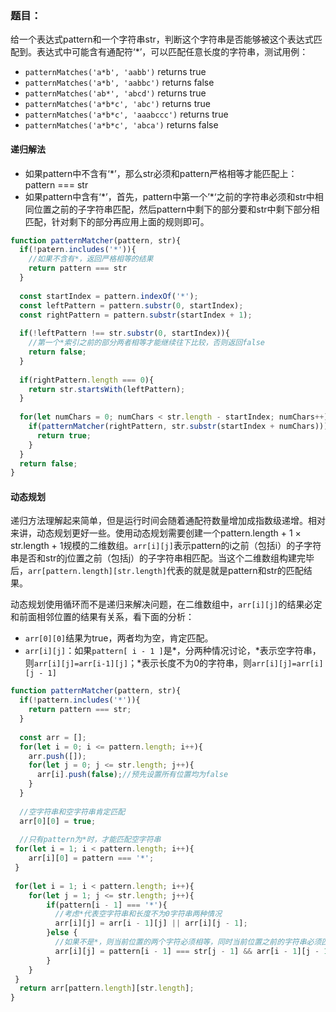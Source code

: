 ### 题目：

给一个表达式pattern和一个字符串str，判断这个字符串是否能够被这个表达式匹配到。表达式中可能含有通配符‘*’，可以匹配任意长度的字符串，测试用例：

- `patternMatches('a*b', 'aabb')` returns true
- `patternMatches('a*b', 'aabbc')` returns false
- `patternMatches('ab*', 'abcd')` returns true
- `patternMatches('a*b*c', 'abc')` returns true
- `patternMatches('a*b*c', 'aaabccc')` returns true
- `patternMatches('a*b*c', 'abca')` returns false

#### 递归解法

* 如果pattern中不含有‘*’，那么str必须和pattern严格相等才能匹配上：pattern === str
* 如果pattern中含有‘*’，首先，pattern中第一个’\*‘之前的字符串必须和str中相同位置之前的子字符串匹配，然后pattern中剩下的部分要和str中剩下部分相匹配，针对剩下的部分再应用上面的规则即可。

```javascript
function patternMatcher(pattern, str){
  if(!patern.includes('*')){
  	//如果不含有*，返回严格相等的结果
  	return pattern === str
  }
  
  const startIndex = pattern.indexOf('*');
  const leftPattern = pattern.substr(0, startIndex);
  const rightPattern = pattern.substr(startIndex + 1);
  
  if(!leftPattern !== str.substr(0, startIndex)){
    //第一个*索引之前的部分两者相等才能继续往下比较，否则返回false
    return false;
  }
  
  if(rightPattern.length === 0){
    return str.startsWith(leftPattern);
  }
 	 
  for(let numChars = 0; numChars < str.length - startIndex; numChars++){
    if(patternMatcher(rightPattern, str.substr(startIndex + numChars))){
      return true;
    }
  }
  return false;
}
```

#### 动态规划

递归方法理解起来简单，但是运行时间会随着通配符数量增加成指数级递增。相对来讲，动态规划更好一些。使用动态规划需要创建一个pattern.length + 1 × str.length + 1规模的二维数组。`arr[i][j]`表示pattern的i之前（包括i）的子字符串是否和str的j位置之前（包括j）的子字符串相匹配。当这个二维数组构建完毕后，`arr[pattern.length][str.length]`代表的就是就是pattern和str的匹配结果。

动态规划使用循环而不是递归来解决问题，在二维数组中，`arr[i][j]`的结果必定和前面相邻位置的结果有关系，看下面的分析：

* `arr[0][0]`结果为true，两者均为空，肯定匹配。
* `arr[i][j]`：如果`pattern[ i - 1 ]`是*，分两种情况讨论，\*表示空字符串，则`arr[i][j]=arr[i-1][j]`；\*表示长度不为0的字符串，则`arr[i][j]=arr[i][j - 1]`

```javascript
function patternMatcher(pattern, str){
  if(!pattern.includes('*')){
    return pattern === str;
  }
  
  const arr = [];
  for(let i = 0; i <= pattern.length; i++){
    arr.push([]);
    for(let j = 0; j <= str.length; j++){
      arr[i].push(false);//预先设置所有位置均为false
    }
  }
  
  //空字符串和空字符串肯定匹配
  arr[0][0] = true;
  
  //只有pattern为*时，才能匹配空字符串
 for(let i = 1; i < pattern.length; i++){
    arr[i][0] = pattern === '*';
 }
  
 for(let i = 1; i < pattern.length; i++){
    for(let j = 1; j <= str.length; j++){
        if(pattern[i - 1] === '*'){
          //考虑*代表空字符串和长度不为0字符串两种情况
          arr[i][j] = arr[i - 1][j] || arr[i][j - 1];
        }else {
          //如果不是*，则当前位置的两个字符必须相等，同时当前位置之前的字符串必须匹配才能返回true
          arr[i][j] = pattern[i - 1] === str[j - 1] && arr[i - 1][j - 1];
        }
    }
 }
  return arr[pattern.length][str.length];
}
```

